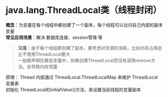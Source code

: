 # java.lang.ThreadLocal类（线程封闭）
**概念**：为变量在每个线程中都创建了一个副本，每个线程可以访问自己内部的副本变量<br>
**常见应用场景**：解决 数据库连接、session管理 等

> **注意**：由于每个线程都创建了副本，要考虑对资源的消耗，比如内存占用会比不使用ThreadLocal要大<br>
一般都声明在静态变量中，如果创建ThreadLocal而没有调用remove方法，会导致内存泄露

原理：
Thread 内部通过 ThreadLocal.ThreadLocalMap 来维护 ThreadLocal 变量表<br>
初始化 ThreadLocal的initialValue()方法，来设置当前线程的变量副本
